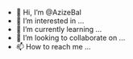 - 👋 Hi, I’m @AzizeBal
- 👀 I’m interested in ...
- 🌱 I’m currently learning ...
- 💞️ I’m looking to collaborate on ...
- 📫 How to reach me ...

<!---
AzizeBal/AzizeBal is a ✨ special ✨ repository because its `README.md` (this file) appears on your GitHub profile.
You can click the Preview link to take a look at your changes.
--->
